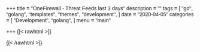 +++
title = "OneFirewall - Threat Feeds last 3 days"
description = ""
tags = [
    "go",
    "golang",
    "templates",
    "themes",
    "development",
]
date = "2020-04-05"
categories = [
    "Development",
    "golang",
]
menu = "main"

+++
{{< rawhtml >}}
<!DOCTYPE HTML>
<html>

<head>
  <meta content="text/html;charset=utf-8" http-equiv="Content-Type">
  <meta content="utf-8" http-equiv="encoding">
  <title>OneFirewall Latest Reports</title>

  <style type="text/css">
    body, html {
      font-family: sans-serif;
    }
  </style>

  <script src="https://visjs.github.io/vis-timeline/standalone/umd/vis-timeline-graph2d.min.js"></script>
  <script src="https://code.jquery.com/jquery-3.3.1.min.js" integrity="sha256-FgpCb/KJQlLNfOu91ta32o/NMZxltwRo8QtmkMRdAu8=" crossorigin="anonymous"></script>
  <link href="https://visjs.github.io/vis-timeline/styles/vis-timeline-graph2d.min.css" rel="stylesheet" type="text/css" />
</head>
<body onload="onload()">

<div id="visualization"></div>

<script type="text/javascript">
    function onload(){
        console.log(1)
        msg = {"options":{"start":"2020-04-03T00:47:17","end":"2020-04-05T21:47:17"},"items":[{"x":"2020-04-03T00:47:17","y":0,"label":{"content":0}},{"x":"2020-04-03T03:47:17","y":0,"label":{"content":0}},{"x":"2020-04-03T06:47:17","y":0,"label":{"content":0}},{"x":"2020-04-03T09:47:17","y":0,"label":{"content":0}},{"x":"2020-04-03T12:47:17","y":0,"label":{"content":0}},{"x":"2020-04-03T15:47:17","y":0,"label":{"content":0}},{"x":"2020-04-03T18:47:17","y":0,"label":{"content":0}},{"x":"2020-04-03T21:47:17","y":0,"label":{"content":0}},{"x":"2020-04-04T00:47:17","y":0,"label":{"content":0}},{"x":"2020-04-04T03:47:17","y":0,"label":{"content":0}},{"x":"2020-04-04T06:47:17","y":0,"label":{"content":0}},{"x":"2020-04-04T09:47:17","y":0,"label":{"content":0}},{"x":"2020-04-04T12:47:17","y":2,"label":{"content":2}},{"x":"2020-04-04T15:47:17","y":11,"label":{"content":11}},{"x":"2020-04-04T18:47:17","y":8,"label":{"content":8}},{"x":"2020-04-04T21:47:17","y":19020,"label":{"content":19020}},{"x":"2020-04-05T00:47:17","y":158964,"label":{"content":158964}},{"x":"2020-04-05T03:47:17","y":3,"label":{"content":3}},{"x":"2020-04-05T06:47:17","y":76,"label":{"content":76}},{"x":"2020-04-05T09:47:17","y":3,"label":{"content":3}},{"x":"2020-04-05T12:47:17","y":2,"label":{"content":2}},{"x":"2020-04-05T15:47:17","y":8,"label":{"content":8}},{"x":"2020-04-05T18:47:17","y":5,"label":{"content":5}},{"x":"2020-04-05T21:47:17","y":113936,"label":{"content":113936}}]}
        load_chart(msg)
         
    }

    function load_chart(msg){
        var container = document.getElementById('visualization');
        var dataset = new vis.DataSet(msg.items);
        var graph2d = new vis.Graph2d(container, dataset, msg.options);
    }

</script>
</body>
</html>

{{< /rawhtml >}}
